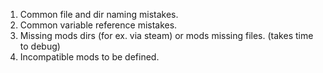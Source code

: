 1. Common file and dir naming mistakes.
2. Common variable reference mistakes.
3. Missing mods dirs (for ex. via steam) or mods missing files. (takes time to debug)
4. Incompatible mods to be defined.
